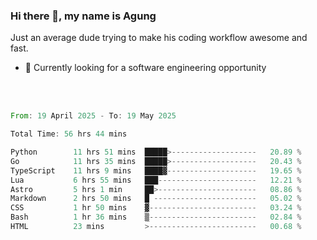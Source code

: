### Hi there 👋, my name is Agung
Just an average dude trying to make his coding workflow awesome and fast.

<!--
**agungfir98/agungfir98** is a ✨ _special_ ✨ repository because its `README.md` (this file) appears on your GitHub profile.
-->

- 🔭 Currently looking for a software engineering opportunity
<br/>
<br/>
<!--START_SECTION:waka-->

```rust
From: 19 April 2025 - To: 19 May 2025

Total Time: 56 hrs 44 mins

Python        11 hrs 51 mins  █████>-------------------   20.89 %
Go            11 hrs 35 mins  █████>-------------------   20.43 %
TypeScript    11 hrs 9 mins   ████▓--------------------   19.65 %
Lua           6 hrs 55 mins   ███----------------------   12.21 %
Astro         5 hrs 1 min     ██>----------------------   08.86 %
Markdown      2 hrs 50 mins   █ -----------------------   05.02 %
CSS           1 hr 50 mins    ▓------------------------   03.24 %
Bash          1 hr 36 mins    ▒------------------------   02.84 %
HTML          23 mins         >------------------------   00.68 %
```

<!--END_SECTION:waka-->
